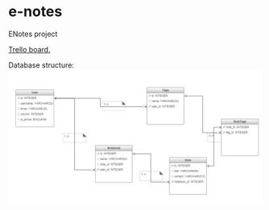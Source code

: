 # e-notes
ENotes project

[Trello board.](https://trello.com/b/5TXX37Ll/spring-enotes)

Database structure:
![img](diagram.jpg)
